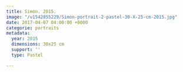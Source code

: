 ```yaml
---
title: Simon. 2015.
image: "/v1542855229/Simon-portrait-2-pastel-30-X-25-cm-2015.jpg"
date: 2017-04-07 04:00:00 +0000
categorie: portraits
metadata:
  year: 2015
  dimensions: 30x25 cm
  support: ''
  type: Pastel

---
```

